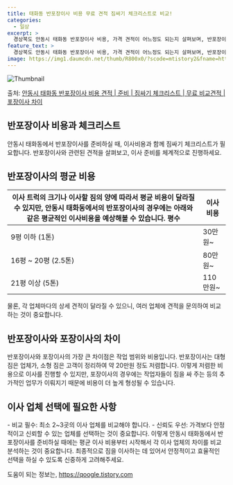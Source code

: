 ```yaml
---
title: 태화동 반포장이사 비용 무료 견적 짐싸기 체크리스트로 비교!
categories:
  - 일상
excerpt: >
  경상북도 안동시 태화동 반포장이사 비용, 가격 견적이 어느정도 되는지 살펴보며, 반포장이사를 준비함에 있어 짐싸기 준비 체크리스트가 무엇인지 보겠습니다. 마지막으로 포장이사와 차이점을 통해 무료 비교견적으로 어떤 것이 더 합리적인 선택인지 공유 드립니다.안동시 태화동 포장이사 견적 샘플 보기 👈 클릭안동시 태화동 포장이사 가격 살펴보기 👈 클릭안동시 태화동 반포장이사 평균 이사 비용평수안동시 태화동 평균 이사 비용원룸 이사9평 이하 (1톤)30만원~투룸/쓰리룸 이사16평 ~ 20평 (2.5톤)80만원~쓰리룸 이사21평 (5톤) ~110만원~우리집 무료 이사견적 받기 👈 클릭포장 vs 반포장: 핵심 차이점이사 비용과 작업 범위에서 포장과 반포장의 주요 차이를 확인해보자.포장이사: 1톤 50만원, 2...
feature_text: >
  경상북도 안동시 태화동 반포장이사 비용, 가격 견적이 어느정도 되는지 살펴보며, 반포장이사를 준비함에 있어 짐싸기 준비 체크리스트가 무엇인지 보겠습니다. 마지막으로 포장이사와 차이점을 통해 무료 비교견적으로 어떤 것이 더 합리적인 선택인지 공유 드립니다.안동시 태화동 포장이사 견적 샘플 보기 👈 클릭안동시 태화동 포장이사 가격 살펴보기 👈 클릭안동시 태화동 반포장이사 평균 이사 비용평수안동시 태화동 평균 이사 비용원룸 이사9평 이하 (1톤)30만원~투룸/쓰리룸 이사16평 ~ 20평 (2.5톤)80만원~쓰리룸 이사21평 (5톤) ~110만원~우리집 무료 이사견적 받기 👈 클릭포장 vs 반포장: 핵심 차이점이사 비용과 작업 범위에서 포장과 반포장의 주요 차이를 확인해보자.포장이사: 1톤 50만원, 2...
image: https://img1.daumcdn.net/thumb/R800x0/?scode=mtistory2&fname=https%3A%2F%2Fblog.kakaocdn.net%2Fdn%2F7S8Sh%2FbtsHcs1Okhk%2FVueQpWXDhghoqW2BeOIoQK%2Fimg.webp
---
```


![Thumbnail](https://img1.daumcdn.net/thumb/R800x0/?scode=mtistory2&fname=https%3A%2F%2Fblog.kakaocdn.net%2Fdn%2F7S8Sh%2FbtsHcs1Okhk%2FVueQpWXDhghoqW2BeOIoQK%2Fimg.webp)

<p>출처: <a href="https://qoogle.tistory.com/9466" rel="dofollow">안동시 태화동 반포장이사 비용 견적 | 준비 | 짐싸기 체크리스트 | 무료 비교견적 | 포장이사 차이</a> </p>

## 반포장이사 비용과 체크리스트

안동시 태화동에서 반포장이사를 준비하실 때, 이사비용과 함께 짐싸기 체크리스트가 필요합니다. 반포장이사와 관련된 견적을 살펴보고, 이사
준비를 체계적으로 진행하세요.

## **반포장이사의 평균 비용**

이사 트럭의 크기나 이사할 짐의 양에 따라서 평균 비용이 달라질 수 있지만, 안동시 태화동에서의 반포장이사의 경우에는 아래와 같은 평균적인 이사비용을 예상해볼 수 있습니다.  **평수** | **이사 비용**  
---|---  
9평 이하 (1톤) | 30만원~  
16평 ~ 20평 (2.5톤) | 80만원~  
21평 이상 (5톤) | 110만원~  
물론, 각 업체마다의 상세 견적이 달라질 수 있으니, 여러 업체에 견적을 문의하여 비교하는 것이 중요합니다.

## **반포장이사와 포장이사의 차이**

반포장이사와 포장이사의 가장 큰 차이점은 작업 범위와 비용입니다. 반포장이사는 대형 짐은 업체가, 소형 짐은 고객이 정리하여 약 20만원
정도 저렴합니다. 이렇게 저렴한 비용으로 이사를 진행할 수 있지만, 포장이사의 경우에는 작업자들이 짐을 싸 주는 등의 추가적인 업무가
이뤄지기 때문에 비용이 더 높게 형성될 수 있습니다.

## **이사 업체 선택에 필요한 사항**

\- 비교 필수: 최소 2~3곳의 이사 업체를 비교해야 합니다. \- 신뢰도 우선: 가격보다 안정적이고 신뢰할 수 있는 업체를 선택하는 것이
중요합니다. 이렇게 안동시 태화동에서 반포장이사를 준비하실 때에는 평균 이사 비용부터 시작해서 각 이사 업체의 차이를 비교 분석하는 것이
중요합니다. 최종적으로 짐을 이사하는 데 있어서 안정적이고 효율적인 선택을 하실 수 있도록 신중하게 고려해주세요.

 

도움이 되는 정보는, <a href="https://qoogle.tistory.com" rel="dofollow">https://qoogle.tistory.com</a>


